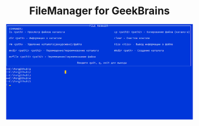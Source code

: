 ﻿<html>
<h1 align="center">FileManager for GeekBrains</h1>
<img src="../../images/screnn.png">
</html>